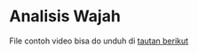 # Analisis Wajah

File contoh video bisa do unduh di [tautan berikut](https://drive.google.com/drive/folders/1vH8Bm3B7AuJb6CzRwEn2PnDPk_pHg9GC?usp=sharing)

